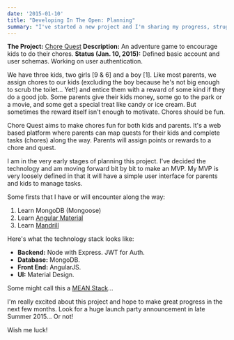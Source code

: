 ```yaml
---
date: '2015-01-10'
title: "Developing In The Open: Planning"
summary: "I've started a new project and I'm sharing my progress, struggles, and successes along the way."
---
```

**The Project:** [Chore Quest](https://github.com/kenhowardpdx/chorequest)
**Description:** An adventure game to encourage kids to do their chores.
**Status (Jan. 10, 2015):** Defined basic account and user schemas. Working on user authentication.

We have three kids, two girls [9 &amp; 6] and a boy [1]. Like most parents, we assign chores to our kids (excluding the boy because he's not big enough to scrub the toilet... Yet!) and entice them with a reward of some kind if they do a good job. Some parents give their kids money, some go to the park or a movie, and some get a special treat like candy or ice cream. But sometimes the reward itself isn't enough to motivate. Chores should be fun.

Chore Quest aims to make chores fun for both kids and parents. It's a web based platform where parents can map quests for their kids and complete tasks (chores) along the way. Parents will assign points or rewards to a chore and quest.

I am in the very early stages of planning this project. I've decided the technology and am moving forward bit by bit to make an MVP. My MVP is very loosely defined in that it will have a simple user interface for parents and kids to manage tasks.

Some firsts that I have or will encounter along the way:

  1. Learn MongoDB (Mongoose)
  2. Learn [Angular Material](https://material.angularjs.org/#/)
  3. Learn [Mandrill](https://mandrill.com/)

Here's what the technology stack looks like:

  * **Backend:** Node with Express. JWT for Auth.
  * **Database:** MongoDB.
  * **Front End:** AngularJS.
  * **UI:** Material Design.

Some might call this a [MEAN Stack](http://en.wikipedia.org/wiki/MEAN)...

I'm really excited about this project and hope to make great progress in the next few months. Look for a huge launch party announcement in late Summer 2015... Or not!

Wish me luck!
